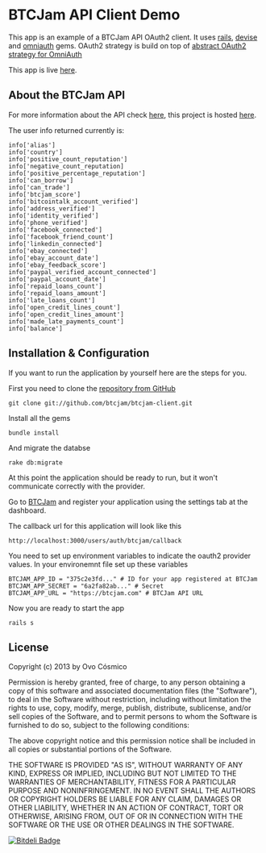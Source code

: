 # BTCJam API Client Demo

This app is an example of a BTCJam API OAuth2 client.
It uses [rails](http://github.com/rails/rails/), [devise](http://github.com/plataformatec/devise)
and [omniauth](http://github.com/intridea/omniauth) gems. OAuth2
strategy is build on top of [abstract OAuth2 strategy for OmniAuth](https://github.com/intridea/omniauth-oauth2)

This app is live [here](http://btcjam-client.herokuapp.com/).

## About the BTCJam API

For more information about the API check [here](https://btcjam.com/faq/api),
this project is hosted [here](https://github.com/btcjam/btcjam-client).

The user info returned currently is:

    info['alias']
    info['country']
    info['positive_count_reputation']
    info['negative_count_reputation]
    info['positive_percentage_reputation']
    info['can_borrow']
    info['can_trade']
    info['btcjam_score']
    info['bitcointalk_account_verified']
    info['address_verified']
    info['identity_verified']
    info['phone_verified']
    info['facebook_connected']
    info['facebook_friend_count']
    info['linkedin_connected']
    info['ebay_connected']
    info['ebay_account_date']
    info['ebay_feedback_score']
    info['paypal_verified_account_connected']
    info['paypal_account_date']
    info['repaid_loans_count']
    info['repaid_loans_amount']
    info['late_loans_count']
    info['open_credit_lines_count']
    info['open_credit_lines_amount']
    info['made_late_payments_count']
    info['balance']

## Installation & Configuration

If you want to run the application by yourself here are the steps for you.

First you need to clone the [repository from GitHub](http://github.com/btcjam/btcjam-client)

    git clone git://github.com/btcjam/btcjam-client.git

Install all the gems

    bundle install

And migrate the databse

    rake db:migrate

At this point the application should be ready to run, but it won't
communicate correctly with the provider.

Go to [BTCJam](https://btcjam.com) and register your application using the settings
tab at the dashboard.

The callback url for this application will look like this

    http://localhost:3000/users/auth/btcjam/callback

You need to set up environment
variables to indicate the oauth2 provider values. In your environemnt
file set up these variables

    BTCJAM_APP_ID = "375c2e3fd..." # ID for your app registered at BTCJam
    BTCJAM_APP_SECRET = "6a2fa82ab..." # Secret
    BTCJAM_APP_URL = "https://btcjam.com" # BTCJam API URL


Now you are ready to start the app

    rails s


## License

Copyright (c) 2013 by Ovo Cósmico

Permission is hereby granted, free of charge, to any person obtaining a copy of this software and associated documentation files (the "Software"), to deal in the Software without restriction, including without limitation the rights to use, copy, modify, merge, publish, distribute, sublicense, and/or sell copies of the Software, and to permit persons to whom the Software is furnished to do so, subject to the following conditions:

The above copyright notice and this permission notice shall be included in all copies or substantial portions of the Software.

THE SOFTWARE IS PROVIDED "AS IS", WITHOUT WARRANTY OF ANY KIND, EXPRESS OR IMPLIED, INCLUDING BUT NOT LIMITED TO THE WARRANTIES OF MERCHANTABILITY, FITNESS FOR A PARTICULAR PURPOSE AND NONINFRINGEMENT. IN NO EVENT SHALL THE AUTHORS OR COPYRIGHT HOLDERS BE LIABLE FOR ANY CLAIM, DAMAGES OR OTHER LIABILITY, WHETHER IN AN ACTION OF CONTRACT, TORT OR OTHERWISE, ARISING FROM, OUT OF OR IN CONNECTION WITH THE SOFTWARE OR THE USE OR OTHER DEALINGS IN THE SOFTWARE.






[![Bitdeli Badge](https://d2weczhvl823v0.cloudfront.net/TOSHIAKI1331/btcjam-client/trend.png)](https://bitdeli.com/free "Bitdeli Badge")

